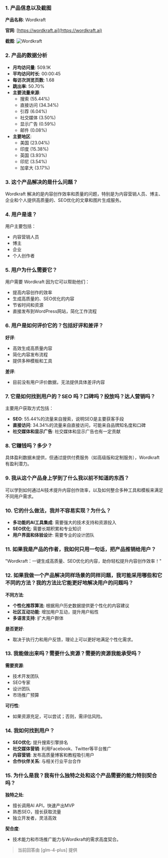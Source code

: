 ### 1. 产品信息以及截图

**产品名称**: Wordkraft

**官网**: [https://wordkraft.ai](https://wordkraft.ai)

**截图**: ![Wordkraft](https://cdn-images.toolify.ai/170349872680952431.jpg)

### 2. 产品的数据分析

- **月均访问量**: 509.1K
- **平均访问时长**: 00:00:45
- **每访次浏览页数**: 1.68
- **跳出率**: 50.70%
- **主要流量来源**: 
  - 搜索 (55.44%)
  - 直接访问 (34.34%)
  - 引荐 (6.04%)
  - 社交媒体 (3.50%)
  - 显示广告 (0.59%)
  - 邮件 (0.08%)
- **主要地区**: 
  - 美国 (23.04%)
  - 印度 (15.38%)
  - 英国 (3.93%)
  - 印尼 (3.54%)
  - 加拿大 (3.17%)

### 3. 这个产品解决的是什么问题？

Wordkraft 解决的是内容创作效率和质量的问题，特别是为内容营销人员、博主、企业和个人提供高质量的、SEO优化的文章和图片生成服务。

### 4. 用户是谁？

用户主要包括：
- 内容营销人员
- 博主
- 企业
- 个人创作者

### 5. 用户为什么需要它？

用户需要 Wordkraft 因为它可以帮助他们：
- 提高内容创作的效率
- 生成高质量的、SEO优化的内容
- 节省时间和资源
- 直接发布到WordPress网站，简化工作流程

### 6. 用户是如何评价它的？包括好评和差评？

**好评**:
- 高效生成高质量内容
- 简化内容发布流程
- 提供多种模板和工具

**差评**:
- 目前没有用户评价数据，无法提供具体差评内容

### 7. 它是如何找到用户的？SEO 吗？口碑吗？投放吗？达人营销吗？

主要用户获取方式包括：
- **SEO**: 55.44%的流量来自搜索，说明SEO是主要获客手段
- **直接访问**: 34.34%的流量来自直接访问，可能来自品牌知名度和口碑
- **社交媒体和显示广告**: 社交媒体和显示广告也有一定贡献

### 8. 它赚钱吗？多少？

具体盈利数据未提供，但通过提供付费服务（如高级版和定制服务），Wordkraft 有盈利潜力。

### 9. 我从这个产品身上学到了什么我以前不知道的东西？

可以学到如何通过AI技术提升内容创作效率，以及如何整合多种工具和模板来满足不同用户需求。

### 10. 它的什么做法，我并不容易实现？为什么？

- **多功能的AI工具集成**: 需要强大的技术支持和资源投入
- **SEO优化**: 需要长期积累和专业知识
- **用户界面和体验设计**: 需要专业的设计团队

### 11. 如果我是产品的作者，我如何只用一句话，把产品推销给用户？

"Wordkraft：一键生成高质量、SEO优化的内容，助你轻松提升内容创作效率！"

### 12. 如果我做一个产品解决同样场景的同样问题，我可能采用哪些和它不同的方法？我的方法比它能更好地解决用户的问题吗？

**不同方法**:
- **个性化推荐算法**: 根据用户历史数据提供更个性化的内容建议
- **社区互动功能**: 增加用户互动，提升用户粘性
- **多语言支持**: 扩大用户群体

**是否更好**:
- 取决于执行力和用户反馈，理论上可以更好地满足个性化需求。

### 13. 我能做出来吗？需要什么资源？需要的资源我能承受吗？

**需要资源**:
- 技术开发团队
- SEO专家
- 设计团队
- 市场推广预算

**可行性**:
- 如果资源充足，可以尝试；否则，需评估风险。

### 14. 我如何找到用户？

- **SEO优化**: 提升搜索引擎排名
- **社交媒体营销**: 利用Facebook、Twitter等平台推广
- **内容营销**: 发布高质量博客和教程吸引用户
- **合作伙伴关系**: 与相关行业平台合作

### 15. 为什么是我？我有什么独特之处和这个产品需要的能力特别契合吗？

**独特之处**:
- 擅长调用AI API，快速产出MVP
- 熟悉SEO，擅长获取流量
- 独立开发者，灵活高效

**契合度**:
- 技术能力和市场推广能力与Wordkraft的需求高度契合。

> 当前回答由 [glm-4-plus] 提供